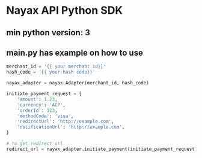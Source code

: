 # Nayax API Python SDK

## min python version: 3

## main.py has example on how to use

```python
merchant_id = '{{ your merchant id}}'
hash_code = '{{ your hash code}}'

nayax_adapter = nayax.Adapter(merchant_id, hash_code)

initiate_payment_request = {
    'amount': 1.23,
    'currency': 'ACP',
    'orderId': 123,
    'methodCode': 'visa',
    'redirectUrl': 'http://example.com',
    'notificationUrl': 'http://example.com',
}

# to get redirect url
redirect_url = nayax_adapter.initiate_payment(initiate_payment_request)
```